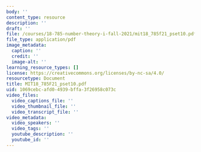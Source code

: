```yaml
---
body: ''
content_type: resource
description: ''
draft: ''
file: /courses/18-785-number-theory-i-fall-2021/mit18_785f21_pset10.pdf
file_type: application/pdf
image_metadata:
  caption: ''
  credit: ''
  image-alt: ''
learning_resource_types: []
license: https://creativecommons.org/licenses/by-nc-sa/4.0/
resourcetype: Document
title: MIT18_785F21_pset10.pdf
uid: 1069cebc-afd0-4939-bffa-3f26958c073c
video_files:
  video_captions_file: ''
  video_thumbnail_file: ''
  video_transcript_file: ''
video_metadata:
  video_speakers: ''
  video_tags: ''
  youtube_description: ''
  youtube_id: ''
---
```

